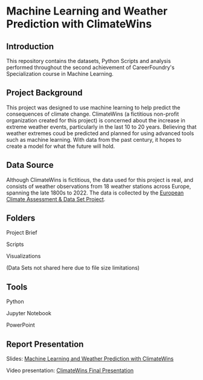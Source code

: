 # Machine Learning and Weather Prediction with ClimateWins

## Introduction

This repository contains the datasets, Python Scripts and analysis performed throughout the second achievement of CareerFoundry's Specialization course in Machine Learning. 

## Project Background

This project was designed to use machine learning to help predict the consequences of climate change. ClimateWins (a fictitious non-profit organization created for this project) is concerned about the increase in extreme weather events, particularly in the last 10 to 20 years. Believing that weather extremes coud be predicted and planned for using advanced tools such as machine learning. With data from the past century, it hopes to create a model for what the future will hold. 

## Data Source

Although ClimateWins is fictitious, the data used for this project is real, and consists of weather observations from 18 weather stations across Europe, spanning the late 1800s to 2022. The data is collected by the [European Climate Assessment & Data Set Project](https://www.ecad.eu). 

## Folders

Project Brief

Scripts

Visualizations

(Data Sets not shared here due to file size limitations)

## Tools

Python

Jupyter Notebook

PowerPoint

## Report Presentation 

Slides: [Machine Learning and Weather Prediction with ClimateWins](https://drive.google.com/file/d/1Qc8HuxvpNNSTtCTiHApyGiJdv6Z4lzhH/view?usp=sharing)

Video presentation: [ClimateWins Final Presentation](https://youtu.be/gVYP3PXzymo)
